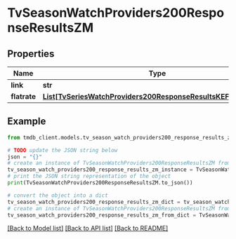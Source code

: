 # TvSeasonWatchProviders200ResponseResultsZM


## Properties

Name | Type | Description | Notes
------------ | ------------- | ------------- | -------------
**link** | **str** |  | [optional] 
**flatrate** | [**List[TvSeriesWatchProviders200ResponseResultsKEFlatrateInner]**](TvSeriesWatchProviders200ResponseResultsKEFlatrateInner.md) |  | [optional] 

## Example

```python
from tmdb_client.models.tv_season_watch_providers200_response_results_zm import TvSeasonWatchProviders200ResponseResultsZM

# TODO update the JSON string below
json = "{}"
# create an instance of TvSeasonWatchProviders200ResponseResultsZM from a JSON string
tv_season_watch_providers200_response_results_zm_instance = TvSeasonWatchProviders200ResponseResultsZM.from_json(json)
# print the JSON string representation of the object
print(TvSeasonWatchProviders200ResponseResultsZM.to_json())

# convert the object into a dict
tv_season_watch_providers200_response_results_zm_dict = tv_season_watch_providers200_response_results_zm_instance.to_dict()
# create an instance of TvSeasonWatchProviders200ResponseResultsZM from a dict
tv_season_watch_providers200_response_results_zm_from_dict = TvSeasonWatchProviders200ResponseResultsZM.from_dict(tv_season_watch_providers200_response_results_zm_dict)
```
[[Back to Model list]](../README.md#documentation-for-models) [[Back to API list]](../README.md#documentation-for-api-endpoints) [[Back to README]](../README.md)


